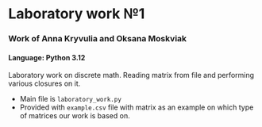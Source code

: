 # Laboratory work №1 
### Work of Anna Kryvulia and Oksana Moskviak
#### Language: Python 3.12
Laboratory work on discrete math. Reading matrix from file and performing various closures on it.

- Main file is `laboratory_work.py`
- Provided with `example.csv` file with matrix as an example on which type of matrices our work is based on.

  
